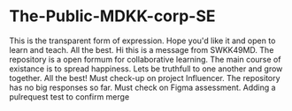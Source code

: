 # The-Public-MDKK-corp-SE
This is the transparent form of expression. Hope you'd like it and open to learn and teach. All the best.
Hi this is a message from SWKK49MD. The repository is a open formum for collaborative learning. 
The main course of existance is to spread happiness. 
Lets be truthfull to one another and grow together. 
All the best!
Must check-up on project Influencer. 
The repository has no big responses so far. 
Must check on Figma assessment.
Adding a pulrequest test to confirm merge
